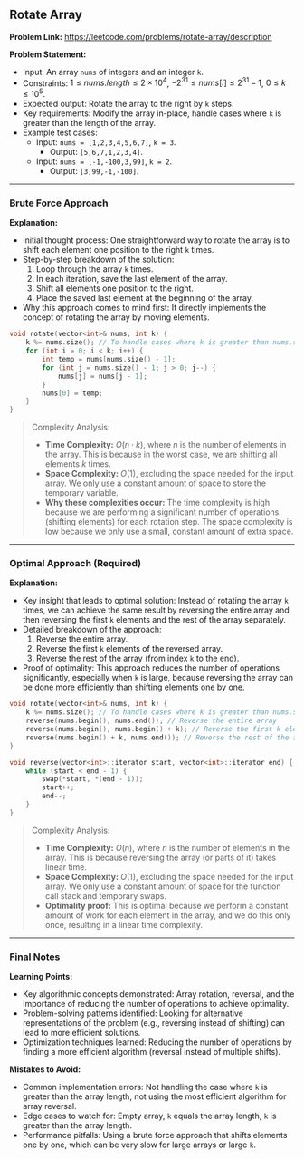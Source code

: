 ## Rotate Array

**Problem Link:** https://leetcode.com/problems/rotate-array/description

**Problem Statement:**
- Input: An array `nums` of integers and an integer `k`.
- Constraints: $1 \leq nums.length \leq 2 \times 10^4$, $-2^{31} \leq nums[i] \leq 2^{31} - 1$, $0 \leq k \leq 10^5$.
- Expected output: Rotate the array to the right by `k` steps.
- Key requirements: Modify the array in-place, handle cases where `k` is greater than the length of the array.
- Example test cases:
  - Input: `nums = [1,2,3,4,5,6,7]`, `k = 3`.
    - Output: `[5,6,7,1,2,3,4]`.
  - Input: `nums = [-1,-100,3,99]`, `k = 2`.
    - Output: `[3,99,-1,-100]`.

---

### Brute Force Approach

**Explanation:**
- Initial thought process: One straightforward way to rotate the array is to shift each element one position to the right `k` times.
- Step-by-step breakdown of the solution:
  1. Loop through the array `k` times.
  2. In each iteration, save the last element of the array.
  3. Shift all elements one position to the right.
  4. Place the saved last element at the beginning of the array.
- Why this approach comes to mind first: It directly implements the concept of rotating the array by moving elements.

```cpp
void rotate(vector<int>& nums, int k) {
    k %= nums.size(); // To handle cases where k is greater than nums.size()
    for (int i = 0; i < k; i++) {
        int temp = nums[nums.size() - 1];
        for (int j = nums.size() - 1; j > 0; j--) {
            nums[j] = nums[j - 1];
        }
        nums[0] = temp;
    }
}
```

> Complexity Analysis:
> - **Time Complexity:** $O(n \cdot k)$, where $n$ is the number of elements in the array. This is because in the worst case, we are shifting all elements $k$ times.
> - **Space Complexity:** $O(1)$, excluding the space needed for the input array. We only use a constant amount of space to store the temporary variable.
> - **Why these complexities occur:** The time complexity is high because we are performing a significant number of operations (shifting elements) for each rotation step. The space complexity is low because we only use a small, constant amount of extra space.

---

### Optimal Approach (Required)

**Explanation:**
- Key insight that leads to optimal solution: Instead of rotating the array `k` times, we can achieve the same result by reversing the entire array and then reversing the first `k` elements and the rest of the array separately.
- Detailed breakdown of the approach:
  1. Reverse the entire array.
  2. Reverse the first `k` elements of the reversed array.
  3. Reverse the rest of the array (from index `k` to the end).
- Proof of optimality: This approach reduces the number of operations significantly, especially when `k` is large, because reversing the array can be done more efficiently than shifting elements one by one.

```cpp
void rotate(vector<int>& nums, int k) {
    k %= nums.size(); // To handle cases where k is greater than nums.size()
    reverse(nums.begin(), nums.end()); // Reverse the entire array
    reverse(nums.begin(), nums.begin() + k); // Reverse the first k elements
    reverse(nums.begin() + k, nums.end()); // Reverse the rest of the array
}

void reverse(vector<int>::iterator start, vector<int>::iterator end) {
    while (start < end - 1) {
        swap(*start, *(end - 1));
        start++;
        end--;
    }
}
```

> Complexity Analysis:
> - **Time Complexity:** $O(n)$, where $n$ is the number of elements in the array. This is because reversing the array (or parts of it) takes linear time.
> - **Space Complexity:** $O(1)$, excluding the space needed for the input array. We only use a constant amount of space for the function call stack and temporary swaps.
> - **Optimality proof:** This is optimal because we perform a constant amount of work for each element in the array, and we do this only once, resulting in a linear time complexity.

---

### Final Notes

**Learning Points:**
- Key algorithmic concepts demonstrated: Array rotation, reversal, and the importance of reducing the number of operations to achieve optimality.
- Problem-solving patterns identified: Looking for alternative representations of the problem (e.g., reversing instead of shifting) can lead to more efficient solutions.
- Optimization techniques learned: Reducing the number of operations by finding a more efficient algorithm (reversal instead of multiple shifts).

**Mistakes to Avoid:**
- Common implementation errors: Not handling the case where `k` is greater than the array length, not using the most efficient algorithm for array reversal.
- Edge cases to watch for: Empty array, `k` equals the array length, `k` is greater than the array length.
- Performance pitfalls: Using a brute force approach that shifts elements one by one, which can be very slow for large arrays or large `k`.